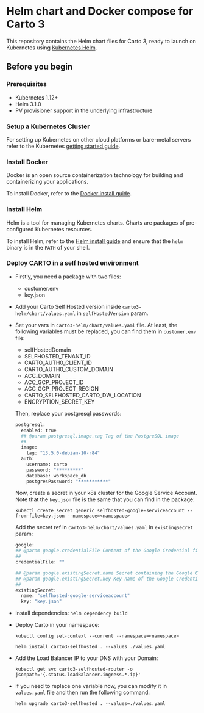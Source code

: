 # Helm chart and Docker compose for Carto 3

This repository contains the Helm chart files for Carto 3, ready to launch on Kubernetes using [Kubernetes Helm](https://github.com/helm/helm).

## Before you begin

### Prerequisites

- Kubernetes 1.12+
- Helm 3.1.0
- PV provisioner support in the underlying infrastructure

### Setup a Kubernetes Cluster

For setting up Kubernetes on other cloud platforms or bare-metal servers refer to the Kubernetes [getting started guide](http://kubernetes.io/docs/getting-started-guides/).

### Install Docker

Docker is an open source containerization technology for building and containerizing your applications.

To install Docker, refer to the [Docker install guide](https://docs.docker.com/engine/install/).

### Install Helm

Helm is a tool for managing Kubernetes charts. Charts are packages of pre-configured Kubernetes resources.

To install Helm, refer to the [Helm install guide](https://github.com/helm/helm#install) and ensure that the `helm` binary is in the `PATH` of your shell.

### Deploy CARTO in a self hosted environment

+ Firstly, you need a package with two files:
  - customer.env
  - key.json

+ Add your Carto Self Hosted version inside `carto3-helm/chart/values.yaml` in `selfHostedVersion` param.

+ Set your vars in `carto3-helm/chart/values.yaml` file.
  At least, the following variables must be replaced, you can find them in `customer.env` file:

  - selfHostedDomain
  - SELFHOSTED_TENANT_ID
  - CARTO_AUTH0_CLIENT_ID
  - CARTO_AUTH0_CUSTOM_DOMAIN
  - ACC_DOMAIN
  - ACC_GCP_PROJECT_ID
  - ACC_GCP_PROJECT_REGION
  - CARTO_SELFHOSTED_CARTO_DW_LOCATION
  - ENCRYPTION_SECRET_KEY

  Then, replace your postgresql passwords:

    ```bash
    postgresql:
      enabled: true
      ## @param postgresql.image.tag Tag of the PostgreSQL image
      ##
      image:
        tag: "13.5.0-debian-10-r84"
      auth:
        username: carto
        password: "*********"
        database: workspace_db
        postgresPassword: "***********"
    ```

  Now, create a secret in your k8s cluster for the Google Service Account.
  Note that the `key.json` file is the same that you can find in the package:

  `kubectl create secret generic selfhosted-google-serviceaccount --from-file=key.json --namespace=<namespace>`

  Add the secret ref in `carto3-helm/chart/values.yaml` in `existingSecret` param:

    ```bash
    google:
    ## @param google.credentialFile Content of the Google Credential file
    ##
    credentialFile: ""
  
    ## @param google.existingSecret.name Secret containing the Google Credential file
    ## @param google.existingSecret.key Key name of the Google Credential file inside the secret
    ##
    existingSecret:
      name: "selfhosted-google-serviceaccount"
      key: "key.json"
    ```

+ Install dependencies:
  `helm dependency build`

+ Deploy Carto in your namespace:

  `kubectl config set-context --current --namespace=<namespace>`

  `helm install carto3-selfhosted . --values ./values.yaml`

+ Add the Load Balancer IP to your DNS with your Domain:

  `kubectl get svc carto3-selfhosted-router -o jsonpath='{.status.loadBalancer.ingress.*.ip}'`

+ If you need to replace one variable now, you can modify it in `values.yaml` file and then run the following command:

  `helm upgrade carto3-selfhosted . --values=./values.yaml`